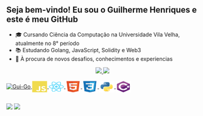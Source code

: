 ## Seja bem-vindo! Eu sou o Guilherme Henriques e este é meu GitHub
- 🎓 Cursando Ciência da Computação na Universidade Vila Velha, atualmente no 8° período
- 📚 Estudando Golang, JavaScript, Solidity e Web3
- 💼 À procura de novos desafios, conhecimentos e experiencias

<div align="center">
  <a href="https://github.com/GuihermeHenriquesM">
  <img height="150em" src="https://github-readme-stats.vercel.app/api?username=GuihermeHenriquesM&show_icons=true&theme=dark&include_all_commits=true&count_private=true"/>
  <img height="100em" src="https://github-readme-stats.vercel.app/api/top-langs/?username=GuihermeHenriquesM&layout=compact&langs_count=7&theme=dark"/>
</div>

<div style="display: inline_block"><br>
  <img align="center" alt="Gui-Go" height="30" width="40" src="https://raw.githubusercontent.com/jmnote/z-icons/master/svg/go.svg">
  <img align="center" alt="Gui-Js" height="30" width="40" src="https://raw.githubusercontent.com/devicons/devicon/master/icons/javascript/javascript-plain.svg">
  <img align="center" alt="Gui-React" height="30" width="40" src="https://raw.githubusercontent.com/devicons/devicon/master/icons/react/react-original.svg">
  <img align="center" alt="Gui-HTML" height="30" width="40" src="https://raw.githubusercontent.com/devicons/devicon/master/icons/html5/html5-original.svg">
  <img align="center" alt="Gui-CSS" height="30" width="40" src="https://raw.githubusercontent.com/devicons/devicon/master/icons/css3/css3-original.svg">
  <img align="center" alt="Gui-Python" height="30" width="40" src="https://raw.githubusercontent.com/devicons/devicon/master/icons/python/python-original.svg">
  <img align="center" alt="Gui-Csharp" height="30" width="40" src="https://raw.githubusercontent.com/devicons/devicon/master/icons/csharp/csharp-original.svg">
</div>
  
  ##
 
<div> 
  <a href = "mailto:ghenriquesmonteiro@gmail.com"><img src="https://img.shields.io/badge/-Gmail-%23333?style=for-the-badge&logo=gmail&logoColor=white" target="_blank"></a>
  <a href="https://www.linkedin.com/in/guilherme-henriques-monteiro-11a2a2217" target="_blank"><img src="https://img.shields.io/badge/-LinkedIn-%230077B5?style=for-the-badge&logo=linkedin&logoColor=white" target="_blank"></a> 
  
</div>
